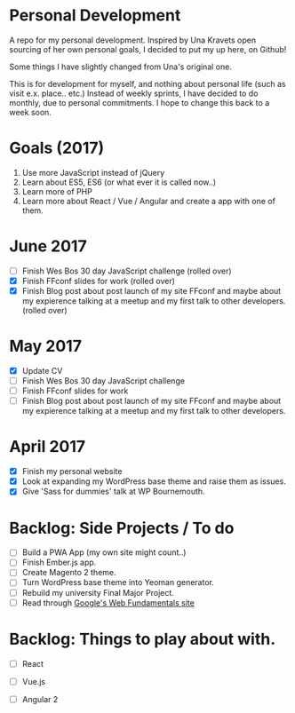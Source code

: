# Personal Development
A repo for my personal development. Inspired by Una Kravets open sourcing of her own personal goals, I decided to put my up here, on Github!

Some things I have slightly changed from Una's original one.

This is for development for myself, and nothing about personal life (such as visit e.x. place.. etc.)
Instead of weekly sprints, I have decided to do monthly, due to personal commitments. I hope to change this back to a week soon.

# Goals (2017)
1. Use more JavaScript instead of jQuery
2. Learn about ES5, ES6 (or what ever it is called now..)
3. Learn more of PHP
4. Learn more about React / Vue / Angular and create a app with one of them.

# June 2017
- [ ] Finish Wes Bos 30 day JavaScript challenge (rolled over)
- [x] Finish FFconf slides for work (rolled over)
- [x] Finish Blog post about post launch of my site FFconf and maybe about my expierence talking at a meetup and my first talk to other developers. (rolled over)

# May 2017
- [x] Update CV
- [ ] Finish Wes Bos 30 day JavaScript challenge
- [ ] Finish FFconf slides for work
- [ ] Finish Blog post about post launch of my site FFconf and maybe about my expierence talking at a meetup and my first talk to other developers.

# April 2017
- [x] Finish my personal website
- [x] Look at expanding my WordPress base theme and raise them as issues.
- [x] Give 'Sass for dummies' talk at WP Bournemouth.

# Backlog: Side Projects / To do
- [ ] Build a PWA App (my own site might count..)
- [ ] Finish Ember.js app.
- [ ] Create Magento 2 theme.
- [ ] Turn WordPress base theme into Yeoman generator.
- [ ] Rebuild my university Final Major Project. 
- [ ] Read through [Google's Web Fundamentals site](https://developers.google.com/web/fundamentals/)

# Backlog: Things to play about with.
- [ ] React
- [ ] Vue.js
- [ ] Angular 2

